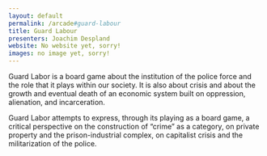 ```yaml
---
layout: default
permalink: /arcade#guard-labour
title: Guard Labour
presenters: Joachim Despland
website: No website yet, sorry!
images: no image yet, sorry!
---
```

Guard Labor is a board game about the institution of the police force and the role that it plays within our society. It is also about crisis and about the growth and eventual death of an economic system built on oppression, alienation, and incarceration.

Guard Labor attempts to express, through its playing as a board game, a critical perspective on the construction of “crime” as a category, on private property and the prison-industrial complex, on capitalist crisis and the militarization of the police. 
